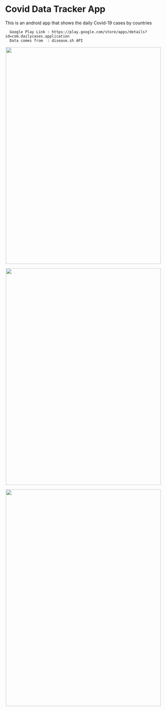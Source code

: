 # Covid Data Tracker App

This is an android app that shows the daily Covid-19 cases by countries

      Google Play Link : https://play.google.com/store/apps/details?id=com.dailycases.application
      Data comes from  : disease.sh API 
      
<p align="center">
<img src="https://user-images.githubusercontent.com/72643454/194727465-bb39f561-9a7d-4bbf-849d-264c06e4d65d.png" width="500" height="700">
</p>
<p align="center">
<img src="https://user-images.githubusercontent.com/72643454/194727470-03b5c548-e205-4585-8eee-bc6e1cf3e777.png" width="500" height="700">
</p>
<p align="center">
<img src="https://user-images.githubusercontent.com/72643454/194727477-e043e8fc-3f07-4bc2-b03b-c3378d95780a.png" width="500" height="700">
</p>
